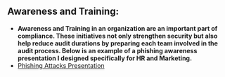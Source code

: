 <h2>Awareness and Training:</h2>

- <b>Awareness and Training in an organization are an important part of compliance. These initiatives not only strengthen security but also help reduce audit durations by preparing each team involved in the audit process. Below is an example of a phishing awareness presentation I designed specifically for HR and Marketing.</b>
 - [Phishing Attacks Presentation](https://docs.google.com/presentation/d/1orY5mv831pKjNEVmweSLtzzLyXK_C0tW/edit?usp=sharing&ouid=106106570101579448769&rtpof=true&sd=true)

   

